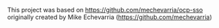 This project was based on https://github.com/mechevarria/ocp-sso
originally created by Mike Echevarria (https://github.com/mechevarria)
